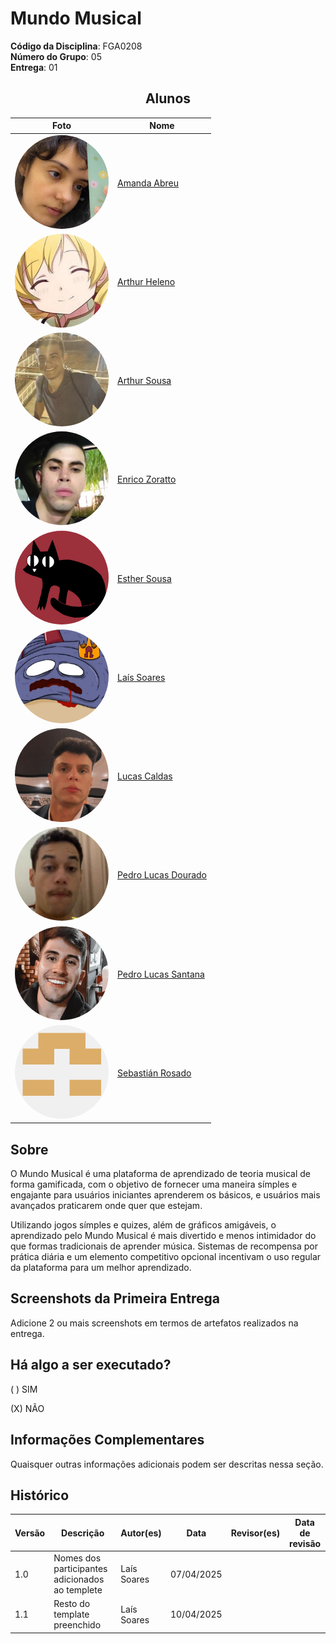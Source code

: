 # Mundo Musical

**Código da Disciplina**: FGA0208<br>
**Número do Grupo**: 05<br>
**Entrega**: 01<br>

<center>

## Alunos

|Foto| Nome |
|--|--|
|<img src= "img/amanda.jpeg" width="150" height="150" style="border-radius: 75px"/>|[Amanda Abreu](https://github.com/Amandaaaaabreu)
|<img src= "img/arthurh.jpeg" width="150" height="150" style="border-radius: 75px"/>|[Arthur Heleno](https://github.com/arthur-heleno)
|<img src= "img/arthurs.jpeg" width="150" height="150" style="border-radius: 75px"/>|[Arthur Sousa](https://github.com/arthurrsousa)
|<img src= "img/enrico.jpeg" width="150" height="150" style="border-radius: 75px"/>|[Enrico Zoratto](https://github.com/sidts)
|<img src= "img/esther.png" width="150" height="150" style="border-radius: 75px"/>|[Esther Sousa](https://github.com/esthersousa)
|<img src= "img/lais.png" width="150" height="150" style="border-radius: 75px"/>|[Laís Soares](https://github.com/Laisczt)
|<img src= "img/lucas.jpeg" width="150" height="150" style="border-radius: 75px"/>|[Lucas Caldas](https://github.com/lucascaldasb)
|<img src= "img/pedrold.png" width="150" height="150" style="border-radius: 75px"/>|[Pedro Lucas Dourado](https://github.com/lucasdray)
|<img src= "img/pedrols.jpeg" width="150" height="150" style="border-radius: 75px"/>|[Pedro Lucas Santana](https://github.com/pedrolucas12)
|<img src= "img/sebastian.png" width="150" height="150" style="border-radius: 75px"/>|[Sebastián Rosado](https://github.com/sebazac332)

</center>

## Sobre 

O Mundo Musical é uma plataforma de aprendizado de teoria musical de forma gamificada, com o objetivo de fornecer uma maneira símples e engajante para usuários iniciantes aprenderem os básicos, e usuários mais avançados praticarem onde quer que estejam.

Utilizando jogos símples e quizes, além de gráficos amigáveis, o aprendizado pelo Mundo Musical é mais divertido e menos intimidador do que formas tradicionais de aprender música. Sistemas de recompensa por prática diária e um elemento competitivo opcional incentivam o uso regular da plataforma para um melhor aprendizado.

## Screenshots da Primeira Entrega
Adicione 2 ou mais screenshots em termos de artefatos realizados na entrega.

## Há algo a ser executado?

( ) SIM

(X) NÃO

## Informações Complementares 
Quaisquer outras informações adicionais podem ser descritas nessa seção.


## Histórico

|Versão|Descrição|Autor(es)|Data|Revisor(es)|Data de revisão|
|------|---------|---------|----|-----------|---------------|
| 1.0  | Nomes dos participantes adicionados ao templete | Laís Soares | 07/04/2025 | ||
| 1.1  | Resto do template preenchido | Laís Soares | 10/04/2025 | ||
